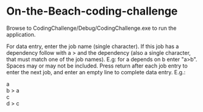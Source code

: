 # On-the-Beach-coding-challenge

Browse to CodingChallenge/Debug/CodingChallenge.exe to run the application.

For data entry, enter the job name (single character). If this job has a dependency follow with a > and the dependency (also a single character, that must match one of the job names). E.g: for a depends on b enter "a>b". Spaces may or may not be included. Press return after each job entry to enter the next job, and enter an empty line to complete data entry. E.g.:

a  
b > a  
c  
d > c  
